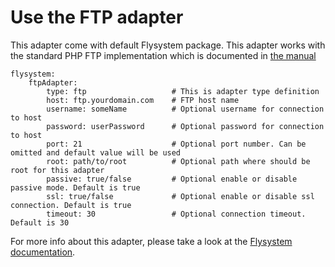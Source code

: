 # Use the FTP adapter

This adapter come with default Flysystem package.
This adapter works with the standard PHP FTP implementation which is documented in [the manual](http://www.php.net/manual/en/book.ftp.php)

```neon
flysystem:
    ftpAdapter:
        type: ftp                   # This is adapter type definition
        host: ftp.yourdomain.com    # FTP host name
        username: someName          # Optional username for connection to host
        password: userPassword      # Optional password for connection to host
        port: 21                    # Optional port number. Can be omitted and default value will be used
        root: path/to/root          # Optional path where should be root for this adapter
        passive: true/false         # Optional enable or disable passive mode. Default is true
        ssl: true/false             # Optional enable or disable ssl connection. Default is true
        timeout: 30                 # Optional connection timeout. Default is 30
```

For more info about this adapter, please take a look at the [Flysystem documentation](http://flysystem.thephpleague.com/adapter/ftp/).
